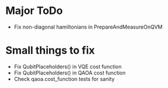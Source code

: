 # Major ToDo
 - Fix non-diagonal hamiltonians in PrepareAndMeasureOnQVM


# Small things to fix
 - Fix QubitPlaceholders() in VQE cost function
 - Fix QubitPlaceholders() in QAOA cost function
 - Check qaoa.cost_function tests for sanity

